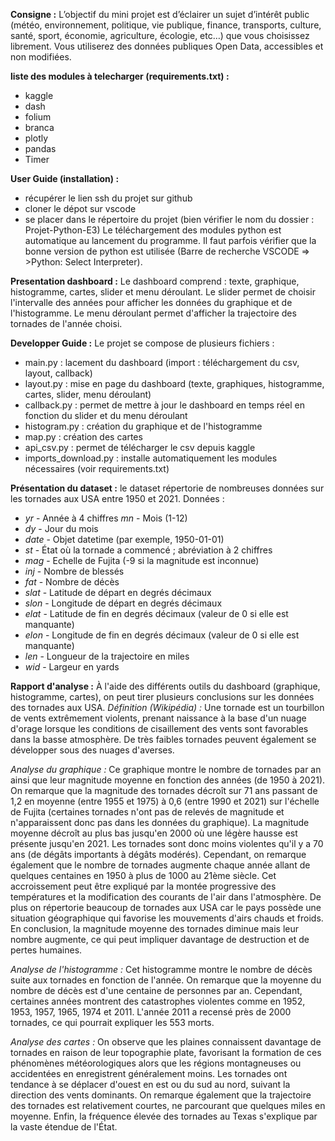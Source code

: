 **Consigne :** 
L’objectif du mini projet est d’éclairer un sujet d’intérêt public (météo, environnement, politique, vie publique, finance, transports, culture, santé, sport, économie, agriculture, écologie, etc…) que vous choisissez librement. 
Vous utiliserez des données publiques Open Data, accessibles et non modifiées.

**liste des modules à telecharger (requirements.txt) :** 
- kaggle
- dash
- folium
- branca
- plotly
- pandas
- Timer

**User Guide (installation)  :** 
- récupérer le lien ssh du projet sur github
- cloner le dépot sur vscode
- se placer dans le répertoire du projet (bien vérifier le nom du dossier : Projet-Python-E3)
Le téléchargement des modules python est automatique au lancement du programme. 
Il faut parfois vérifier que la bonne version de python est utilisée (Barre de recherche VSCODE => >Python: Select Interpreter).

**Presentation dashboard :**
Le dashboard comprend : texte, graphique, histogramme, cartes, slider et menu déroulant.
Le slider permet de choisir l'intervalle des années pour afficher les données du graphique et de l'histogramme.
Le menu déroulant permet d'afficher la trajectoire des tornades de l'année choisi.

**Developper Guide :**
Le projet se compose de plusieurs fichiers : 
- main.py : lacement du dashboard (import : téléchargement du csv, layout, callback)
- layout.py : mise en page du dashboard (texte, graphiques, histogramme, cartes, slider, menu déroulant)
- callback.py : permet de mettre à jour le dashboard en temps réel en fonction du slider et du menu déroulant
- histogram.py : création du graphique et de l'histogramme
- map.py : création des cartes 
- api_csv.py : permet de télécharger le csv depuis kaggle
- imports_download.py : installe automatiquement les modules nécessaires (voir requirements.txt)

**Présentation du dataset :**
le dataset répertorie de nombreuses données sur les tornades aux USA entre 1950 et 2021.
Données :
- *yr*   - Année à 4 chiffres
*mn*   - Mois (1-12)
- *dy*   - Jour du mois
- *date* - Objet datetime (par exemple, 1950-01-01)
- *st*   - État où la tornade a commencé ; abréviation à 2 chiffres
- *mag*  - Echelle de Fujita (-9 si la magnitude est inconnue)
- *inj*  - Nombre de blessés
- *fat*  - Nombre de décès
- *slat* - Latitude de départ en degrés décimaux
- *slon* - Longitude de départ en degrés décimaux
- *elat* - Latitude de fin en degrés décimaux (valeur de 0 si elle est manquante)
- *elon* - Longitude de fin en degrés décimaux (valeur de 0 si elle est manquante)
- *len*  - Longueur de la trajectoire en miles
- *wid*  - Largeur en yards

**Rapport d'analyse :**
À l'aide des différents outils du dashboard (graphique, histogramme, cartes), on peut tirer plusieurs conclusions sur les données des tornades aux USA.
*Définition (Wikipédia) :* 
Une tornade est un tourbillon de vents extrêmement violents, prenant naissance à la base d'un nuage d'orage lorsque les conditions de cisaillement des vents sont favorables dans la basse atmosphère. 
De très faibles tornades peuvent également se développer sous des nuages d'averses.

*Analyse du graphique :*
Ce graphique montre le nombre de tornades par an ainsi que leur magnitude moyenne en fonction des années (de 1950 à 2021). 
On remarque que la magnitude des tornades décroît sur 71 ans passant de 1,2 en moyenne (entre 1955 et 1975) à 0,6 (entre 1990 et 2021) sur l'échelle de Fujita (certaines tornades n'ont pas de relevés de magnitude et n'apparaissent donc pas dans les données du graphique).
La magnitude moyenne décroît au plus bas jusqu'en 2000 où une légère hausse est présente jusqu'en 2021.
Les tornades sont donc moins violentes qu'il y a 70 ans (de dégâts importants à dégâts modérés).
Cependant, on remarque également que le nombre de tornades augmente chaque année allant de quelques centaines en 1950 à plus de 1000 au 21ème siècle.
Cet accroissement peut être expliqué par la montée progressive des températures et la modification des courants de l'air dans l'atmosphère. De plus on répertorie beaucoup de tornades aux USA car le pays possède une situation géographique qui favorise les mouvements d'airs chauds et froids.
En conclusion, la magnitude moyenne des tornades diminue mais leur nombre augmente, ce qui peut impliquer davantage de destruction et de pertes humaines. 

*Analyse de l'histogramme :*
Cet histogramme montre le nombre de décès suite aux tornades en fonction de l'année. 
On remarque que la moyenne du nombre de décès est d'une centaine de personnes par an. Cependant, certaines années montrent des catastrophes violentes comme en 1952, 1953, 1957, 1965, 1974 et 2011.
L'année 2011 a recensé près de 2000 tornades, ce qui pourrait expliquer les 553 morts.

*Analyse des cartes :*
On observe que les plaines connaissent davantage de tornades en raison de leur topographie plate, favorisant la formation de ces phénomènes météorologiques alors que les régions montagneuses ou accidentées en enregistrent généralement moins. 
Les tornades ont tendance à se déplacer d'ouest en est ou du sud au nord, suivant la direction des vents dominants. On remarque également que la trajectoire des tornades est relativement courtes, ne parcourant que quelques miles en moyenne.
Enfin, la fréquence élevée des tornades au Texas s'explique par la vaste étendue de l'État. 

